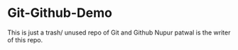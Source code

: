 # Git-Github-Demo
This is just a trash/ unused repo of Git and Github 
Nupur patwal is the writer of this repo.
